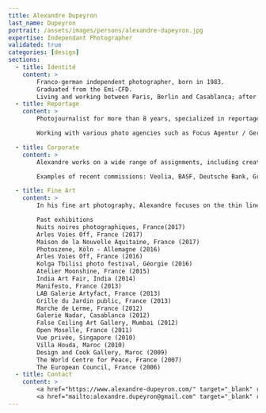 ```yaml
---
title: Alexandre Dupeyron
last_name: Dupeyron
portrait: /assets/images/persons/alexandre-dupeyron.jpg
expertise: Independant Photographer
validated: true
categories: [design]
sections:
  - title: Identité
    content: >
        Franco-german independent photographer, born in 1983.
        Graduated from the Emi-CFD.
        Living and working between Paris, Berlin and Casablanca; after 3 years spent in Morocco, 2 years in Singapore and 1 year in India.
  - title: Reportage
    content: >
        Photojournalist for more than 8 years, specialized in reportage.

        Working with various photo agencies such as Focus Agentur / Germany, WorldPricutreNews / USA and Abaca / France.

  - title: Corporate
    content: >
        Alexandre works on a wide range of assignments, including creation of image banks for corporate and advertising usage. Naturally attracted by people's stories, his photography is very lively and humanistic.

        Examples of recent commissions: Veolia, BASF, Deutsche Bank, Group Safran; Orascom Telecom in Egypt; Tanger-Med the largest cargo port in Africa, ENEDIS, DHL,

  - title: Fine Art
    content: >
        In his fine art photography, Alexandre focuses on the thin line between the visible and invisible, tangible and intangible. He strives to extract from reality, a fragile instant of beauty and grace.

        Past exhibitions
        Nuits noires photographiques, France(2017)
        Arles Voies Off, France (2017)
        Maison de la Nouvelle Aquitaine, France (2017)
        Photoszene, Köln - Allemagne (2016)
        Arles Voies Off, France (2016)
        Kolga Tbilisi photo festival, Géorgie (2016)
        Atelier Moonshine, France (2015)
        India Art Fair, India (2014)
        Manifesto, France (2013)
        LAB Galerie Artyfact, France (2013)
        Grille du Jardin public, France (2013)
        Marche de Lerme, France (2012)
        Galerie Nadar, Casablanca (2012)
        False Ceiling Art Gallery, Mumbai (2012)
        Open Moselle, France (2011)
        Vue privée, Singapore (2010)
        Villa Houda, Maroc (2010)
        Design and Cook Gallery, Maroc (2009)
        The World Centre for Peace, France (2007)
        The European Council, France (2006)
  - title: Contact
    content: >
        <a href="https://www.alexandre-dupeyron.com/" target="_blank" rel="noreferrer">Site</a> –
        <a href="mailto:alexandre.dupeyron@gmail.com" target="_blank" rel="noreferrer">Mail</a>
---
```

